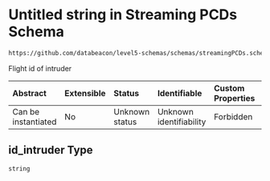 # Untitled string in Streaming PCDs Schema

```txt
https://github.com/databeacon/level5-schemas/schemas/streamingPCDs.schema.json#/properties/id_intruder
```

Flight id of intruder

| Abstract            | Extensible | Status         | Identifiable            | Custom Properties | Additional Properties | Access Restrictions | Defined In                                                                                |
| :------------------ | :--------- | :------------- | :---------------------- | :---------------- | :-------------------- | :------------------ | :---------------------------------------------------------------------------------------- |
| Can be instantiated | No         | Unknown status | Unknown identifiability | Forbidden         | Allowed               | none                | [streamingPCDs.schema.json\*](../../out/streamingPCDs.schema.json "open original schema") |

## id\_intruder Type

`string`
